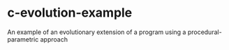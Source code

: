 # c-evolution-example
An example of an evolutionary extension of a program using a procedural-parametric approach
